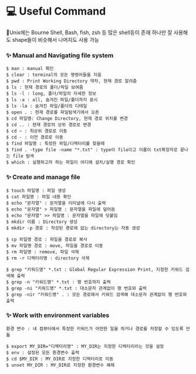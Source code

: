 # 💻 Useful Command

📍Unix에는 Bourne Shell, Bash, fish, zsh 등 많은 shell등이 존재
하나만 잘 사용해도 shape들이 비슷해서 나머지도 사용 가능

### ✨ Manual and Navigating file system
```
$ man : manual 확인
$ clear : terminal의 모든 명령어들을 지움
$ pwd : Print Working Directory 약자, 현재 경로 알려줌
$ ls : 현재 경로의 폴더/파일 보여줌
$ ls -l : long, 폴더/파일의 자세한 정보
$ ls -a : all, 숨겨진 파일/폴더까지 표시
$ ls -la : 숨겨진 파일/폴더의 디테일
$ open . : 현재 경로를 파일탐색기에서 오픈
$ cd 파일명: Change Directory, 현재 경로 위치를 변경
$ cd .. : 현재 경로의 상위 경로로 변경
$ cd ~ : 최상위 경로로 이동
$ cd - : 이전 경로로 이동
$ find 파일명 : 특정한 파일/디렉터리를 찾을때
$ find . -type file -name "*.txt" : type이 file이고 이름이 txt확장자로 끝나는 file 탐색
$ which : 실행하고자 하는 파일이 어디에 설치/실행 경로 확인
```

### ✨ Create and manage file
```
$ touch 파일명 : 파일 생성
$ cat 파일명 : 파일 내용 확인
$ echo "문자열" : 문자열을 터미널에 다시 출력
$ echo "문자열" > 파일명 : 문자열을 파일에 덮어씀
$ echo "문자열" >> 파일명 : 문자열을 파일에 덧붙임
$ mkdir 이름 : Directory 생성
$ mkdir -p 경로 : 작성된 경로에 없는 directory는 자동 생성

$ cp 파일명 경로 : 파일을 경로로 복사
$ mv 파일명 경로 : move, 파일을 경로로 이동
$ rm 파일명 : remove, 파일 삭제
$ rm -r 디렉터리명 : directory 삭제

$ grep "키워드명" *.txt : Global Regular Expression Print, 지정한 키워드 검색해 출력
$ grep -n "키워드명" *.txt : 행 번호까지 출력
$ grep -ni "키워드명" *.txt : 대소문자 관계없이 행 번호와 출력
$ grep -nir "키워드명" . : 모든 경로에서 키워드 검색해 대소문자 관계없이 행 번호와 출력
```

### ✨ Work with environment variables
`환경 변수 : 내 컴퓨터에서 특정한 키워드가 어떤한 일을 하거나 경로를 저장할 수 있도록 만듦`
```
$ export MY_DIR="디렉터리명" : MY_DIR는 지정한 디렉터리라는 것을 설정
$ env : 설정된 모든 환경변수 출력
$ cd $MY_DIR : MY_DIR로 지정한 디렉터리로 이동
$ unset MY_DIR : MY_DIR로 지정한 환경변수 해제
```